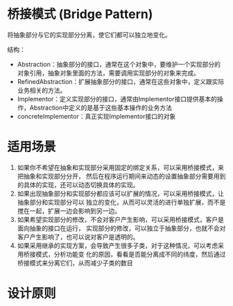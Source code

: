 # 桥接模式 (Bridge Pattern)
将抽象部分与它的实现部分分离，使它们都可以独立地变化。

结构：
- Abstraction：抽象部分的接口，通常在这个对象中，要维护一个实现部分的对象引用，抽象对象里面的方法，需要调用实现部分的对象来完成。
- RefinedAbstraction：扩展抽象部分的接口，通常在这些对象中，定义跟实际业务相关的方法。
- Implementor：定义实现部分的接口，通常由Implementor接口提供基本的操作，Abstraction中定义的是基于这些基本操作的业务方法
- concreteImplementor：真正实现Implementor接口的对象

# 适用场景
1. 如果你不希望在抽象和实现部分采用固定的绑定关系，可以采用桥接模式，来把抽象和实现部分分开，
然后在程序运行期间来动态的设置抽象部分需要用到的具体的实现，还可以动态切换具体的实现。
2. 如果出现抽象部分和实现部分都应该可以扩展的情况，可以采用桥接模式，让抽象部分和实现部分可以
独立的变化，从而可以灵活的进行单独扩展，而不是搅在一起，扩展一边会影响到另一边。
3. 如果希望实现部分的修改，不会对客户产生影响，可以采用桥接模式，客户是面向抽象的接口在运行，
实现部分的修改，可以独立于抽象部分，也就不会对客户产生影响了，也可以说对客户是透明的。
4. 如果采用继承的实现方案，会导致产生很多子类，对于这种情况，可以考虑采用桥接模式，分析功能变
化的原因，看看是否能分离成不同的纬度，然后通过桥接模式来分离它们，从而减少子类的数目

# 设计原则
